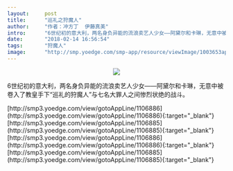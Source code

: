 ```yaml
---
layout:     post
title:      "巡礼之狩魔人"
author:     "作者：冲方丁  伊藤真美"
intro:      "6世纪初的意大利，两名身负异能的流浪卖艺人少女——阿黛尔和卡琳，无意中被卷入了教皇手下“巡礼的狩魔人”与七名大罪人之间惨烈状绝的战斗。"
date:       "2018-02-14 16:56:54"
tags:       "狩魔人"
image:      "http://smp.yoedge.com/smp-app/resource/viewImage/1003653appline.png"
---
```

<div style="text-align: center">
<p><img src="http://smp.yoedge.com/smp-app/resource/viewImage/1003653appline.png"/></p>
</div>
<p class="post-meta">
<span>6世纪初的意大利，两名身负异能的流浪卖艺人少女——阿黛尔和卡琳，无意中被卷入了教皇手下“巡礼的狩魔人”与七名大罪人之间惨烈状绝的战斗。</span>
</p>
[http://smp3.yoedge.com/view/gotoAppLine/1106886](http://smp3.yoedge.com/view/gotoAppLine/1106886){:target="_blank"}
[http://smp3.yoedge.com/view/gotoAppLine/1106885](http://smp3.yoedge.com/view/gotoAppLine/1106885){:target="_blank"}
[http://smp3.yoedge.com/view/gotoAppLine/1106886](http://smp3.yoedge.com/view/gotoAppLine/1106886){:target="_blank"}
[http://smp3.yoedge.com/view/gotoAppLine/1106885](http://smp3.yoedge.com/view/gotoAppLine/1106885){:target="_blank"}


